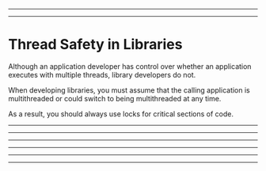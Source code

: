 
<hr>


<hr>


# Thread Safety in Libraries



Although an application developer has control over whether an application executes with multiple threads, library developers do not. 



When developing libraries,
 you must assume that the calling application is multithreaded
 or could switch to being multithreaded at any time. 




As a result, you should always use locks for critical sections of code.




<hr>

<hr>

<hr>



<hr>

<hr>





<hr>






